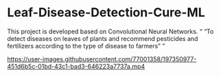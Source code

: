 # Leaf-Disease-Detection-Cure-ML
This project is developed based on Convolutional Neural Networks. 
<q>
“To detect diseases on leaves of plants and recommend pesticides and fertilizers according to the type of disease to farmers”
</q>



https://user-images.githubusercontent.com/77001358/197350977-451d6b5c-01bd-43c1-bad3-646223a7737a.mp4

